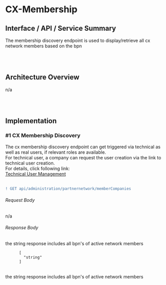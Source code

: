 # CX-Membership

## Interface / API / Service Summary
The membership discovery endpoint is used to display/retrieve all cx network members based on the bpn

<br>
<br>

## Architecture Overview

n/a

<br>
<br>

## Implementation

### #1 CX Membership Discovery
The cx membership discovery endpoint can get triggered via technical as well as real users, if relevant roles are available.  
For technical user, a company can request the user creation via the link to technical user creation.  
For details, click following link:   
[Technical User Management](/docs/03.%20User%20Management/03.%20Technical%20User/02.%20Create%20Technical%20User.md#create-a-new-technical-user)  
<br>

```diff
! GET api/administration/partnernetwork/memberCompanies
```

###### Request Body

n/a

###### Response Body

the string response includes all bpn's of active network members

          [
            "string"
          ]

<br>
the string response includes all bpn's of active network members

<br>
<br>
